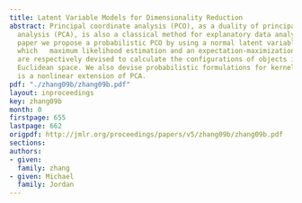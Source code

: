 ```yaml
---
title: Latent Variable Models for Dimensionality Reduction
abstract: Principal coordinate analysis (PCO), as a duality of principal component
  analysis (PCA), is also a classical method for explanatory data analysis.  In this
  paper we propose a probabilistic PCO by using a normal latent variable model in
  which   maximum likelihood estimation and an expectation-maximization algorithm
  are respectively devised to calculate the configurations of objects in a low-dimensional
  Euclidean space. We also devise probabilistic formulations for kernel PCA which
  is a nonlinear extension of PCA.
pdf: "./zhang09b/zhang09b.pdf"
layout: inproceedings
key: zhang09b
month: 0
firstpage: 655
lastpage: 662
origpdf: http://jmlr.org/proceedings/papers/v5/zhang09b/zhang09b.pdf
sections: 
authors:
- given: 
  family: zhang
- given: Michael
  family: Jordan
---
```

